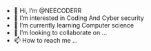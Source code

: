 - 👋 Hi, I’m @NEECODERR
- 👀 I’m interested in Coding And Cyber security 
- 🌱 I’m currently learning Computer science 
- 💞️ I’m looking to collaborate on ...
- 📫 How to reach me ...

<!---
NEECODERR/NEECODERR is a ✨ special ✨ repository because its `README.md` (this file) appears on your GitHub profile.
You can click the Preview link to take a look at your changes.
--->
